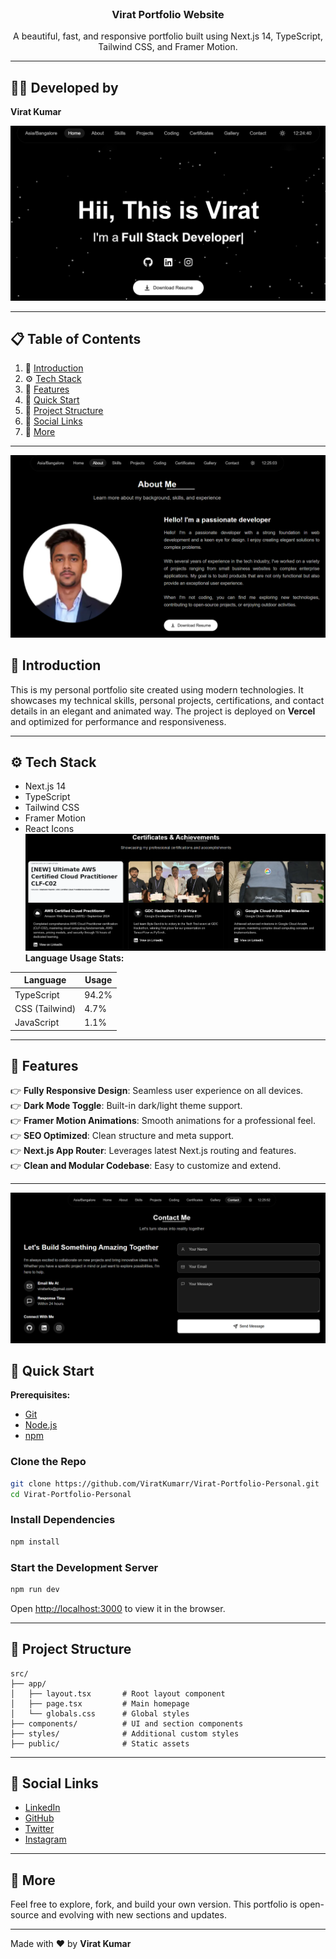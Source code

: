 <div align="center">
  <br />
  <h3 align="center">Virat Portfolio Website</h3>
  <div align="center">
    A beautiful, fast, and responsive portfolio built using Next.js 14, TypeScript, Tailwind CSS, and Framer Motion.
  </div>
</div>

---

## 👨‍💻 Developed by  
**Virat Kumar**

![Screenshot](https://github.com/ViratKumarr/Virat-Portfolio-Personal/blob/4a3756b782c6c0c9498ada24edb0d97704a5b445/Screenshot%202025-07-02%20122451.png)

---

## 📋 <a name="table">Table of Contents</a>

1. 🤖 [Introduction](#introduction)
2. ⚙️ [Tech Stack](#tech-stack)
3. 🔋 [Features](#features)
4. 🤸 [Quick Start](#quick-start)
5. 🧠 [Project Structure](#project-structure)
6. 🔗 [Social Links](#social-links)
7. 🚀 [More](#more)

---
![Screenshot](https://github.com/ViratKumarr/Virat-Portfolio-Personal/blob/10f2f3c7b96d26fb1b7f4a8e46434f16ad515769/Screenshot%202025-07-02%20122510.png)
## <a name="introduction">🤖 Introduction</a>

This is my personal portfolio site created using modern technologies. It showcases my technical skills, personal projects, certifications, and contact details in an elegant and animated way. The project is deployed on **Vercel** and optimized for performance and responsiveness.

---

## <a name="tech-stack">⚙️ Tech Stack</a>

- Next.js 14
- TypeScript
- Tailwind CSS
- Framer Motion
- React Icons
![Screenshot](https://github.com/ViratKumarr/Virat-Portfolio-Personal/blob/10f2f3c7b96d26fb1b7f4a8e46434f16ad515769/Screenshot%202025-07-02%20122543.png)
**Language Usage Stats:**

| Language     | Usage  |
|--------------|--------|
| TypeScript   | 94.2%  |
| CSS (Tailwind)| 4.7%  |
| JavaScript   | 1.1%   |

---

## <a name="features">🔋 Features</a>

👉 **Fully Responsive Design**: Seamless user experience on all devices.  
👉 **Dark Mode Toggle**: Built-in dark/light theme support.  
👉 **Framer Motion Animations**: Smooth animations for a professional feel.  
👉 **SEO Optimized**: Clean structure and meta support.  
👉 **Next.js App Router**: Leverages latest Next.js routing and features.  
👉 **Clean and Modular Codebase**: Easy to customize and extend.

---
![Screenshot](https://github.com/ViratKumarr/Virat-Portfolio-Personal/blob/10f2f3c7b96d26fb1b7f4a8e46434f16ad515769/Screenshot%202025-07-02%20122559.png)
## <a name="quick-start">🤸 Quick Start</a>

**Prerequisites:**
- [Git](https://git-scm.com/)
- [Node.js](https://nodejs.org/)
- [npm](https://www.npmjs.com/)



### Clone the Repo
```bash
git clone https://github.com/ViratKumarr/Virat-Portfolio-Personal.git
cd Virat-Portfolio-Personal
```

### Install Dependencies
```bash
npm install
```

### Start the Development Server
```bash
npm run dev
```

Open [http://localhost:3000](http://localhost:3000) to view it in the browser.

---

## <a name="project-structure">🧠 Project Structure</a>

```
src/
├── app/
│   ├── layout.tsx       # Root layout component
│   ├── page.tsx         # Main homepage
│   └── globals.css      # Global styles
├── components/          # UI and section components
├── styles/              # Additional custom styles
├── public/              # Static assets
```

---

## <a name="social-links">🔗 Social Links</a>

- [LinkedIn](https://www.linkedin.com/in/virat-kumar-b0b57024a/)
- [GitHub](https://github.com/ViratKumarr)
- [Twitter](https://x.com/___ViRaT____)
- [Instagram](https://www.instagram.com/___virat_chaudhary___)

---

## <a name="more">🚀 More</a>

Feel free to explore, fork, and build your own version. This portfolio is open-source and evolving with new sections and updates.

---

Made with ❤️ by **Virat Kumar**
